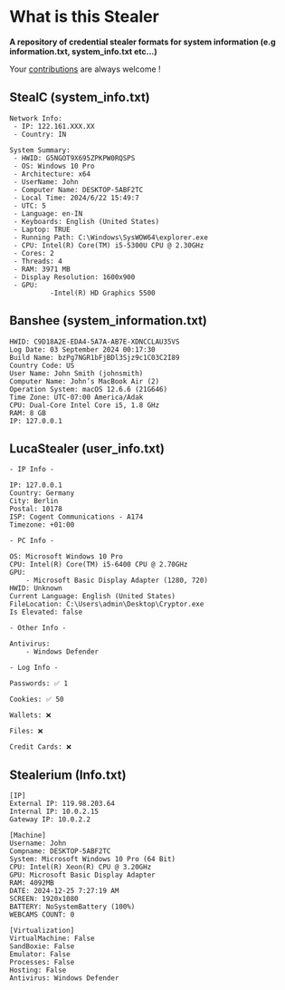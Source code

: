 # What is this Stealer
**A repository of credential stealer formats for system information (e.g information.txt, system_info.txt etc...)**

Your [contributions](contributing.md) are always welcome !

## StealC (system_info.txt)

```
Network Info:
 - IP: 122.161.XXX.XX
 - Country: IN

System Summary:
 - HWID: G5NGOT9X695ZPKPW0RQSPS
 - OS: Windows 10 Pro
 - Architecture: x64
 - UserName: John
 - Computer Name: DESKTOP-5ABF2TC
 - Local Time: 2024/6/22 15:49:7
 - UTC: 5
 - Language: en-IN
 - Keyboards: English (United States)
 - Laptop: TRUE
 - Running Path: C:\Windows\SysWOW64\explorer.exe
 - CPU: Intel(R) Core(TM) i5-5300U CPU @ 2.30GHz
 - Cores: 2
 - Threads: 4
 - RAM: 3971 MB
 - Display Resolution: 1600x900
 - GPU:
          -Intel(R) HD Graphics 5500
```

## Banshee (system_information.txt)

```
HWID: C9D18A2E-EDA4-5A7A-AB7E-XDNCCLAU35VS
Log Date: 03 September 2024 00:17:30
Build Name: bzPg7NGR1bFjBDl3Sjz9c1C03C2I89
Country Code: US
User Name: John Smith (johnsmith)
Computer Name: John’s MacBook Air (2)
Operation System: macOS 12.6.6 (21G646)
Time Zone: UTC-07:00 America/Adak
CPU: Dual-Core Intel Core i5, 1.8 GHz
RAM: 8 GB
IP: 127.0.0.1
```

## LucaStealer (user_info.txt)

```
- IP Info -

IP: 127.0.0.1
Country: Germany
City: Berlin
Postal: 10178
ISP: Cogent Communications - A174
Timezone: +01:00

- PC Info -

OS: Microsoft Windows 10 Pro
CPU: Intel(R) Core(TM) i5-6400 CPU @ 2.70GHz
GPU: 
    - Microsoft Basic Display Adapter (1280, 720)
HWID: Unknown
Current Language: English (United States)
FileLocation: C:\Users\admin\Desktop\Cryptor.exe
Is Elevated: false

- Other Info -

Antivirus: 
    - Windows Defender

- Log Info -

Passwords: ✅ 1

Cookies: ✅ 50

Wallets: ❌

Files: ❌

Credit Cards: ❌
```

## Stealerium (Info.txt)

```
[IP]
External IP: 119.98.203.64
Internal IP: 10.0.2.15
Gateway IP: 10.0.2.2

[Machine]
Username: John
Compname: DESKTOP-5ABF2TC
System: Microsoft Windows 10 Pro (64 Bit)
CPU: Intel(R) Xeon(R) CPU @ 3.20GHz
GPU: Microsoft Basic Display Adapter
RAM: 4092MB
DATE: 2024-12-25 7:27:19 AM
SCREEN: 1920x1080
BATTERY: NoSystemBattery (100%)
WEBCAMS COUNT: 0

[Virtualization]
VirtualMachine: False
SandBoxie: False
Emulator: False
Processes: False
Hosting: False
Antivirus: Windows Defender
```
